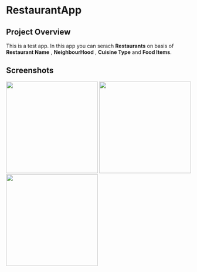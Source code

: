 # **RestaurantApp**


## **Project Overview**

This is a test app. In this app you can serach **Restaurants** on basis of **Restaurant Name** , **NeighbourHood** , **Cuisine Type** and **Food Items**.

## **Screenshots**

<img src="https://user-images.githubusercontent.com/7738156/148698004-31f45df0-f708-4084-80ad-819a82987dd2.gif" width="250"> <img src="https://user-images.githubusercontent.com/7738156/148698041-ba68933d-c0a1-42f1-a6cb-e3ec432a383e.jpg" width="250"> <img src="https://user-images.githubusercontent.com/7738156/148698030-014b88a1-569a-411e-aea6-74a02a3f44cc.jpg" width="250">
